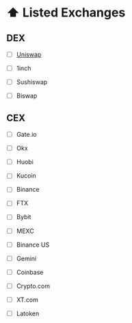 # ⬆ Listed Exchanges

## DEX

* [ ] [Uniswap ](https://uniswap.org)
* [ ] 1inch
* [ ] Sushiswap
* [ ] Biswap



## CEX

* [ ] Gate.io
* [ ] Okx
* [ ] Huobi
* [ ] Kucoin
* [ ] Binance&#x20;
* [ ] FTX
* [ ] Bybit
* [ ] MEXC
* [ ] Binance US
* [ ] Gemini
* [ ] Coinbase
* [ ] Crypto.com
* [ ] XT.com
* [ ] Latoken

